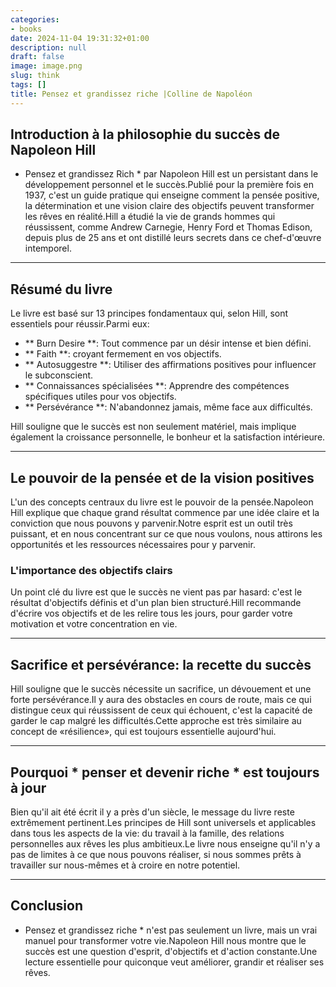 ```yaml
---
categories:
- books
date: 2024-11-04 19:31:32+01:00
description: null
draft: false
image: image.png
slug: think
tags: []
title: Pensez et grandissez riche |Colline de Napoléon
---
```


<!-- hash: 1611b15edabd -->
## Introduction à la philosophie du succès de Napoleon Hill
* Pensez et grandissez Rich * par Napoleon Hill est un persistant dans le développement personnel et le succès.Publié pour la première fois en 1937, c'est un guide pratique qui enseigne comment la pensée positive, la détermination et une vision claire des objectifs peuvent transformer les rêves en réalité.Hill a étudié la vie de grands hommes qui réussissent, comme Andrew Carnegie, Henry Ford et Thomas Edison, depuis plus de 25 ans et ont distillé leurs secrets dans ce chef-d'œuvre intemporel.

---

## Résumé du livre
Le livre est basé sur 13 principes fondamentaux qui, selon Hill, sont essentiels pour réussir.Parmi eux:
- ** Burn Desire **: Tout commence par un désir intense et bien défini.
- ** Faith **: croyant fermement en vos objectifs.
- ** Autosuggestre **: Utiliser des affirmations positives pour influencer le subconscient.
- ** Connaissances spécialisées **: Apprendre des compétences spécifiques utiles pour vos objectifs.
- ** Persévérance **: N'abandonnez jamais, même face aux difficultés.

Hill souligne que le succès est non seulement matériel, mais implique également la croissance personnelle, le bonheur et la satisfaction intérieure.

---

## Le pouvoir de la pensée et de la vision positives
L'un des concepts centraux du livre est le pouvoir de la pensée.Napoleon Hill explique que chaque grand résultat commence par une idée claire et la conviction que nous pouvons y parvenir.Notre esprit est un outil très puissant, et en nous concentrant sur ce que nous voulons, nous attirons les opportunités et les ressources nécessaires pour y parvenir.

### L'importance des objectifs clairs
Un point clé du livre est que le succès ne vient pas par hasard: c'est le résultat d'objectifs définis et d'un plan bien structuré.Hill recommande d'écrire vos objectifs et de les relire tous les jours, pour garder votre motivation et votre concentration en vie.

---

## Sacrifice et persévérance: la recette du succès
Hill souligne que le succès nécessite un sacrifice, un dévouement et une forte persévérance.Il y aura des obstacles en cours de route, mais ce qui distingue ceux qui réussissent de ceux qui échouent, c'est la capacité de garder le cap malgré les difficultés.Cette approche est très similaire au concept de «résilience», qui est toujours essentielle aujourd'hui.

---

## Pourquoi * penser et devenir riche * est toujours à jour
Bien qu'il ait été écrit il y a près d'un siècle, le message du livre reste extrêmement pertinent.Les principes de Hill sont universels et applicables dans tous les aspects de la vie: du travail à la famille, des relations personnelles aux rêves les plus ambitieux.Le livre nous enseigne qu'il n'y a pas de limites à ce que nous pouvons réaliser, si nous sommes prêts à travailler sur nous-mêmes et à croire en notre potentiel.

---

## Conclusion
* Pensez et grandissez riche * n'est pas seulement un livre, mais un vrai manuel pour transformer votre vie.Napoleon Hill nous montre que le succès est une question d'esprit, d'objectifs et d'action constante.Une lecture essentielle pour quiconque veut améliorer, grandir et réaliser ses rêves.